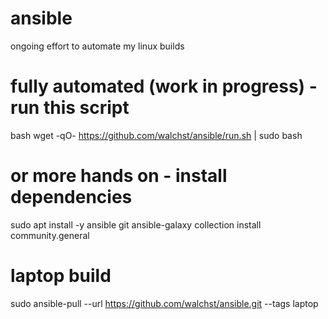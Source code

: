 # ansible
ongoing effort to automate my linux builds

# fully automated (work in progress) - run this script
bash wget -qO- https://github.com/walchst/ansible/run.sh | sudo bash

# or more hands on - install dependencies
sudo apt install -y ansible git
ansible-galaxy collection install community.general

# laptop build
sudo ansible-pull --url https://github.com/walchst/ansible.git --tags laptop
